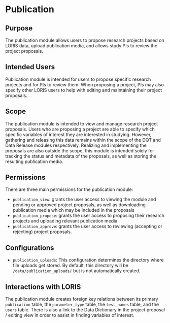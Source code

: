 # Publication

## Purpose
The publication module allows users to propose research projects based on LORIS 
data, upload publication media, and allows study PIs to review the project 
proposals.

## Intended Users

Publication module is intended for users to propose specific research projects
and for PIs to review them. When proposing a project, PIs may also specify 
other LORIS users to help with editing and maintaining their project proposals.

## Scope

The publication module is intended to view and manage research project proposals.
Users who are proposing a project are able to specify which specific variables of 
interest they are interested in studying. However, gathering and releasing this 
data remains within the scope of the DQT and Data Release modules respectively.
Realizing and implementing the proposals are also outside the scope, this module 
is intended solely for tracking the status and metadata of the proposals, as well as 
storing the resulting publication media.


## Permissions

There are three main permissions for the publication module:

- `publication_view`: grants the user access to viewing the module and pending 
or approved project proposals, as well as downloading publication media which may 
be included in the proposals
- `publication_propose`: grants the user access to proposing their research projects
and uploading relevant publication media
- `publication_approve`: grants the user access to reviewing (accepting or rejecting)
project proposals.

## Configurations

- `publication_uploads`: This configuration determines the directory where file uploads
 get stored. By default, this directory will be `/data/publication_uploads/` but is not 
 automatically created.

## Interactions with LORIS

The publication module creates foreign key relations between its primary `publication` 
 table, the `parameter_type` table, the `test_names` table, and the `users` table.
 There is also a link to the Data Dictionary in the project proposal / editing view
 in order to assist in finding variables of interest.